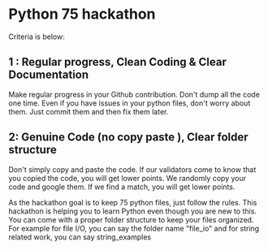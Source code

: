 # Python 75 hackathon

Criteria is below:

## 1 : Regular progress, Clean Coding & Clear Documentation
Make regular progress in your Github contribution. Don't dump all the code one time. Even if you have issues in your python files, don't worry about them. Just commit them and then fix them later.

## 2: Genuine Code (no copy paste ), Clear folder structure
Don't simply copy and paste the code. If our validators come to know that you copied the code, you will get lower points.
We randomly copy your code and google them. If we find a match, you will get lower points.

As the hackathon goal is to keep 75 python files, just follow the rules. This hackathon is helping you to learn Python even though you are new to this. You can come with a proper folder structure to keep your files organized. For example for file I/O, you can say the folder name "file_io" and for string related work, you can say string_examples
